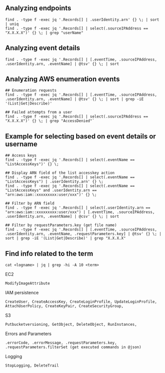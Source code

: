 ## Analyzing endpoints
```
find . -type f -exec jq '.Records[] | .userIdentity.arn' {} \; | sort | uniq
find . -type f -exec jq '.Records[] | select(.sourceIPAddress == "X.X.X.X")' {} \; | grep "userName"
```

## Analyzing event details
```
find . -type f -exec jq '.Records[] | [.eventTime, .sourceIPAddress, .userIdentity.arn, .eventName] | @tsv' {} \; | sort
```

## Analyzing AWS enumeration events  
```
## Enumeration requests
find . -type f -exec jq '.Records[] | [.eventTime, .sourceIPAddress, .userIdentity.arn, .eventName] | @tsv' {} \; | sort | grep -iE '(List|Get|Describe)'

## Failed attempts from a user
find . -type f -exec jq '.Records[] | select(.sourceIPAddress == "X.X.X.X")' {} \; | grep "AccessDenied"`
```

## Example for selecting based on event details or username
```
## Access keys
find . -type f -exec jq '.Records[] | select(.eventName == "ListAccessKeys")' {} \;

## Display ARN field of the list accesskey action
find . -type f -exec jq '.Records[] | select(.eventName == "ListAccessKeys") | .userIdentity.arn' {} \;
find . -type f -exec jq '.Records[] | select(.eventName == "ListAccessKeys" and .userIdentity.arn == "arn:aws:iam::xxxxxxxxx:user/xxx")' {} \;

## Filter by ARN field
find . -type f -exec jq '.Records[] | select(.userIdentity.arn == "arn:aws:iam::xxxxxxxxx:user/xxx") | [.eventTime, .sourceIPAddress, .userIdentity.arn, .eventName] | @csv' {} \; | sort

## Filter by requestParameters.key (get file name)
find . -type f -exec jq '.Records[] | [.eventTime, .sourceIPAddress, .userIdentity.arn, .eventName, .requestParameters.key] | @tsv' {} \; | sort | grep -iE '(List|Get|Describe)' | grep "X.X.X.X"
```

## Find info related to the term 
```
cat <logname> | jq | grep -hi -A 10 <term>
```

EC2

`ModifyImageAttribute`

IAM persistence 

`CreateUser, CreateAccessKey, CreateLoginProfile, UpdateLoginProfile, AttachUserPolicy, CreateKeyPair, CreateSecurityGroup, `

S3

`Putbucketversioning, GetObject, DeleteObject, RunInstances, `

Errors and Parameters

`.errorCode, .errorMessage, .requestParameters.key, .requestParameters.filterSet (get executed commands in @json)`

Logging 

`StopLogging, DeleteTrail`
